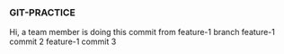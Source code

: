 ### GIT-PRACTICE

Hi, a team member is doing this commit from feature-1 branch
feature-1 commit 2
feature-1 commit 3